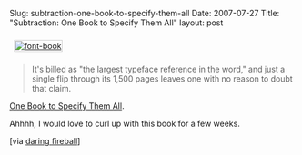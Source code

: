Slug: subtraction-one-book-to-specify-them-all
Date: 2007-07-27
Title: "Subtraction: One Book to Specify Them All"
layout: post

<a href="http://www.subtraction.com/archives/2007/0726_one_book_to_.php"><img  alt="font-book" class="at-xid-6a010534988cd3970b0120a5b36b31970c " src="http://steveivy.typepad.com/.a/6a010534988cd3970b0120a5b36b31970c-pi" style="border:1px solid #ccc; padding:1px; margin:8px;" /></a>

>It's billed as "the largest typeface reference in the word," and just a single flip through its 1,500 pages leaves one with no reason to doubt that claim.

<a href="http://www.subtraction.com/archives/2007/0726_one_book_to_.php">One Book to Specify Them All</a>.

Ahhhh, I would love to curl up with this book for a few weeks.

[via [daring fireball](http://daringfireball.net)]
